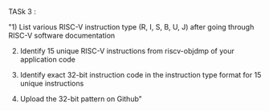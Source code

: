TASk 3 :


"1) List various RISC-V instruction type (R, I, S, B, U, J) after going through RISC-V software documentation

2) Identify 15 unique RISC-V instructions from riscv-objdmp of your application code 

3) Identify exact 32-bit instruction code in the instruction type format for 15 unique instructions

4) Upload the 32-bit pattern on Github"



